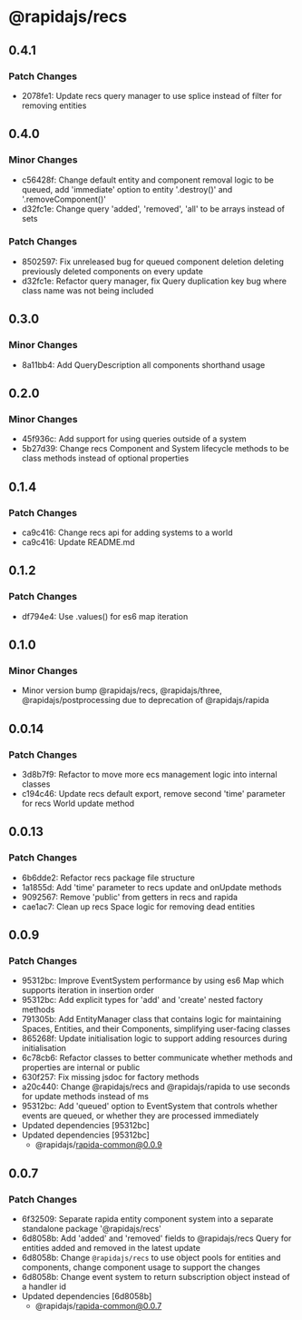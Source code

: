 # @rapidajs/recs

## 0.4.1

### Patch Changes

- 2078fe1: Update recs query manager to use splice instead of filter for removing entities

## 0.4.0

### Minor Changes

- c56428f: Change default entity and component removal logic to be queued, add 'immediate' option to entity '.destroy()' and '.removeComponent()'
- d32fc1e: Change query 'added', 'removed', 'all' to be arrays instead of sets

### Patch Changes

- 8502597: Fix unreleased bug for queued component deletion deleting previously deleted components on every update
- d32fc1e: Refactor query manager, fix Query duplication key bug where class name was not being included

## 0.3.0

### Minor Changes

- 8a11bb4: Add QueryDescription all components shorthand usage

## 0.2.0

### Minor Changes

- 45f936c: Add support for using queries outside of a system
- 5b27d39: Change recs Component and System lifecycle methods to be class methods instead of optional properties

## 0.1.4

### Patch Changes

- ca9c416: Change recs api for adding systems to a world
- ca9c416: Update README.md

## 0.1.2

### Patch Changes

- df794e4: Use .values() for es6 map iteration

## 0.1.0

### Minor Changes

- Minor version bump @rapidajs/recs, @rapidajs/three, @rapidajs/postprocessing due to deprecation of @rapidajs/rapida

## 0.0.14

### Patch Changes

- 3d8b7f9: Refactor to move more ecs management logic into internal classes
- c194c46: Update recs default export, remove second 'time' parameter for recs World update method

## 0.0.13

### Patch Changes

- 6b6dde2: Refactor recs package file structure
- 1a1855d: Add 'time' parameter to recs update and onUpdate methods
- 9092567: Remove 'public' from getters in recs and rapida
- cae1ac7: Clean up recs Space logic for removing dead entities

## 0.0.9

### Patch Changes

- 95312bc: Improve EventSystem performance by using es6 Map which supports iteration in insertion order
- 95312bc: Add explicit types for 'add' and 'create' nested factory methods
- 791305b: Add EntityManager class that contains logic for maintaining Spaces, Entities, and their Components, simplifying user-facing classes
- 865268f: Update initialisation logic to support adding resources during initialisation
- 6c78cb6: Refactor classes to better communicate whether methods and properties are internal or public
- 630f257: Fix missing jsdoc for factory methods
- a20c440: Change @rapidajs/recs and @rapidajs/rapida to use seconds for update methods instead of ms
- 95312bc: Add 'queued' option to EventSystem that controls whether events are queued, or whether they are processed immediately
- Updated dependencies [95312bc]
- Updated dependencies [95312bc]
  - @rapidajs/rapida-common@0.0.9

## 0.0.7

### Patch Changes

- 6f32509: Separate rapida entity component system into a separate standalone package '@rapidajs/recs'
- 6d8058b: Add 'added' and 'removed' fields to @rapidajs/recs Query for entities added and removed in the latest update
- 6d8058b: Change `@rapidajs/recs` to use object pools for entities and components, change component usage to support the changes
- 6d8058b: Change event system to return subscription object instead of a handler id
- Updated dependencies [6d8058b]
  - @rapidajs/rapida-common@0.0.7
